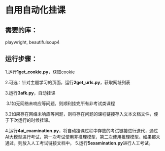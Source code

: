 # 自用自动化挂课

## 需要的库：

playwright, beautifulsoup4

## 运行步骤：

1.运行**1get_cookie.py**，获取cookie

2.可选：针对主题学习的页面，运行**2get_urls.py**，获取网址列表

3.运行**3afk.py**，自动挂课

​	3.1如无网络未响应等问题，则顺利挂完所有非考试类课程

​	3.2如果存在网络未响应等问题，则将存在问题的课程链接存入文本文档文件，便于下次运行的时候挂课。

4.运行**4ai_examination.py**，将自动挂课过程中存放的考试链接进行迭代，通过AI大模型进行考试，第一次考试使用非推理模型，第二次使用推理模型。如果都未通过，则放入人工考试链接文档中。
5.运行**5examination.py**进行人工考试。

